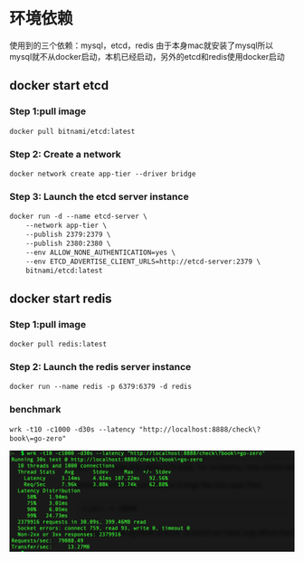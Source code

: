# 环境依赖
使用到的三个依赖：mysql，etcd，redis
由于本身mac就安装了mysql所以mysql就不从docker启动，本机已经启动，另外的etcd和redis使用docker启动

## docker start etcd
### Step 1:pull image
```shell 
docker pull bitnami/etcd:latest
```
### Step 2: Create a network
```shell 
docker network create app-tier --driver bridge
```
### Step 3: Launch the etcd server instance
```shell 
docker run -d --name etcd-server \
    --network app-tier \
    --publish 2379:2379 \
    --publish 2380:2380 \
    --env ALLOW_NONE_AUTHENTICATION=yes \
    --env ETCD_ADVERTISE_CLIENT_URLS=http://etcd-server:2379 \
    bitnami/etcd:latest
```
## docker start redis
### Step 1:pull image
```shell 
docker pull redis:latest
```
### Step 2:  Launch the redis server instance
```shell 
docker run --name redis -p 6379:6379 -d redis
```

### benchmark
```shell
wrk -t10 -c1000 -d30s --latency "http://localhost:8888/check\?book\=go-zero"
```
![Benchmark](./image/bookstore-benchmark.png)



